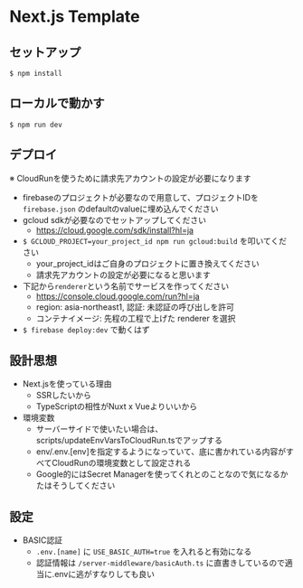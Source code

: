 # Next.js Template

## セットアップ
```
$ npm install
```

## ローカルで動かす
```
$ npm run dev
```

## デプロイ
※ CloudRunを使うために請求先アカウントの設定が必要になります

- firebaseのプロジェクトが必要なので用意して、プロジェクトIDを `firebase.json` のdefaultのvalueに埋め込んでください
- gcloud sdkが必要なのでセットアップしてください
  - https://cloud.google.com/sdk/install?hl=ja
- `$ GCLOUD_PROJECT=your_project_id npm run gcloud:build` を叩いてください
  - your_project_idはご自身のプロジェクトに置き換えてください
  - 請求先アカウントの設定が必要になると思います
- 下記から`renderer`という名前でサービスを作ってください
  - https://console.cloud.google.com/run?hl=ja
  - region: asia-northeast1, 認証: 未認証の呼び出しを許可
  - コンテナイメージ: 先程の工程で上げた renderer を選択
- `$ firebase deploy:dev` で動くはず

## 設計思想
- Next.jsを使っている理由
  - SSRしたいから
  - TypeScriptの相性がNuxt x Vueよりいいから
- 環境変数
  - サーバーサイドで使いたい場合は、scripts/updateEnvVarsToCloudRun.tsでアップする
  - env/.env.[env]を指定するようになっていて、底に書かれている内容がすべてCloudRunの環境変数として設定される
  - Google的にはSecret Managerを使ってくれとのことなので気になるかたはそうしてください

## 設定
- BASIC認証
  - `.env.[name]` に `USE_BASIC_AUTH=true` を入れると有効になる
  - 認証情報は `/server-middleware/basicAuth.ts` に直書きしているので適当に.envに逃がすなりしても良い

